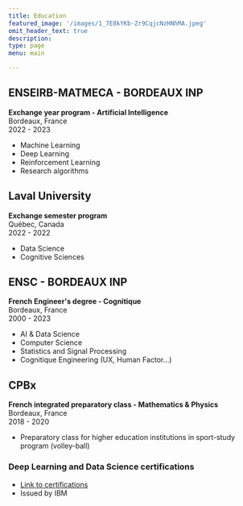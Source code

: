 ```yaml
---
title: Education
featured_image: '/images/1_7E8kYKb-Zr9CqjcNzHNhMA.jpeg'
omit_header_text: true
description: 
type: page
menu: main

---
```


## ENSEIRB-MATMECA - BORDEAUX INP
**Exchange year program - Artificial Intelligence**\
Bordeaux, France\
2022 - 2023

- Machine Learning 
- Deep Learning
- Reinforcement Learning
- Research algorithms

## Laval University
**Exchange semester program**\
Québec, Canada\
2022 - 2022

- Data Science
- Cognitive Sciences

## ENSC - BORDEAUX INP
**French Engineer's degree - Cognitique**\
Bordeaux, France\
2000 - 2023

- AI & Data Science 
- Computer Science
- Statistics and Signal Processing 
- Cognitique Engineering (UX, Human Factor...)

## CPBx 
**French integrated preparatory class - Mathematics & Physics**\
Bordeaux, France\
2018 - 2020

- Preparatory class for higher education institutions in sport-study program (volley-ball)

### Deep Learning and Data Science certifications 
- [Link to certifications](https://www.credly.com/users/leger-corentin/badges)
- Issued by IBM

